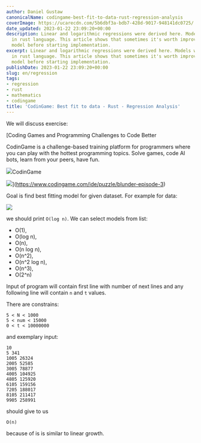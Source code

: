 ```yaml
---
author: Daniel Gustaw
canonicalName: codingame-best-fit-to-data-rust-regression-analysis
coverImage: https://ucarecdn.com/5b6dbf3a-bdb7-428d-9017-948141dc0725/
date_updated: 2023-01-22 23:09:20+00:00
description: Linear and logarithmic regressions were derived here. Models were fitted
  in rust language. This article shows that sometimes it's worth improving the theoretical
  model before starting implementation.
excerpt: Linear and logarithmic regressions were derived here. Models were fitted
  in rust language. This article shows that sometimes it's worth improving the theoretical
  model before starting implementation.
publishDate: 2023-01-22 23:09:20+00:00
slug: en/regression
tags:
- regression
- rust
- mathematics
- codingame
title: 'CodinGame: Best fit to data - Rust - Regression Analysis'
---
```




We will discuss exercise:

[Coding Games and Programming Challenges to Code Better

CodinGame is a challenge-based training platform for programmers where you can play with the hottest programming topics. Solve games, code AI bots, learn from your peers, have fun.

![](https://static.codingame.com/assets/apple-touch-icon-152x152-precomposed.5cb052db.png)CodinGame

![](https://files.codingame.com/codingame/codingame_share_pics.jpg)](https://www.codingame.com/ide/puzzle/blunder-episode-3)

Goal is find best fitting model for given dataset. For example for data:

![](https://ucarecdn.com/a0d8ebee-eb4d-49f1-b261-5260c0f20dc1/)

we should print `O(log n)`. We can select models from list:

* O(1),
* O(log n),
* O(n),
* O(n log n),
* O(n^2),
* O(n^2 log n),
* O(n^3),
* O(2^n)

Input of program will contain first line with number of next lines and any following line will contain `n` and `t` values.

There are constrains:

```
5 < N < 1000
5 < num < 15000
0 < t < 10000000
```

and exemplary input:

```
10
5 341
1005 26324
2005 52585
3005 78877
4005 104925
4805 125920
6105 159156
7205 188017
8105 211417
9905 258991
```

should give to us

```
O(n)
```

because of is is similar to linear growth.


